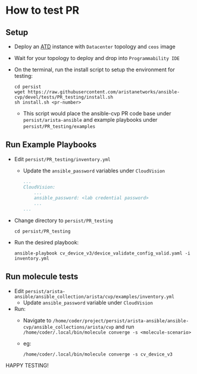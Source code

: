 # How to test PR

## Setup

- Deploy an [ATD](http://testdrive.arista.com) instance with `Datacenter` topology and `ceos` image

- Wait for your topology to deploy and drop into `Programmability IDE`
- On the terminal, run the install script to setup the environment for testing:

  ```shell
  cd persist
  wget https://raw.githubusercontent.com/aristanetworks/ansible-cvp/devel/tests/PR_testing/install.sh
  sh install.sh <pr-number>
  ```

  - This script would place the ansible-cvp PR code base under `persist/arista-ansible` and example playbooks under `persist/PR_testing/examples`

## Run Example Playbooks

- Edit `persist/PR_testing/inventory.yml`
  - Update the `ansible_password` variables under `CloudVision`

    ```yaml
    ...
    CloudVision:
        ...
        ansible_password: <lab credential password>
        ...
    ...
    ```

- Change directory to `persist/PR_testing`

  ```shell
  cd persist/PR_testing
  ```

- Run the desired playbook:

  ```shell
  ansible-playbook cv_device_v3/device_validate_config_valid.yaml -i inventory.yml
  ```

## Run molecule tests

- Edit `persist/arista-ansible/ansible_collection/arista/cvp/examples/inventory.yml`
  - Update `ansible_password` variable under `CloudVision`
- Run:
  - Navigate to `/home/coder/project/persist/arista-ansible/ansible-cvp/ansible_collections/arista/cvp` and run `/home/coder/.local/bin/molecule converge -s <molecule-scenario>`
  - eg:

    ```shell
    /home/coder/.local/bin/molecule converge -s cv_device_v3
    ```

HAPPY TESTING!
